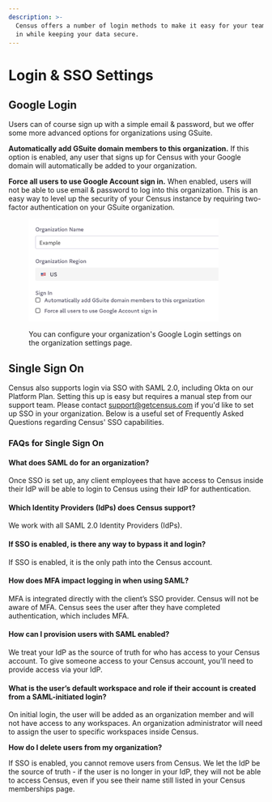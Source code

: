 ```yaml
---
description: >-
  Census offers a number of login methods to make it easy for your team to get
  in while keeping your data secure.
---
```


# Login & SSO Settings

## Google Login

Users can of course sign up with a simple email & password, but we offer some more advanced options for organizations using GSuite.

**Automatically add GSuite domain members to this organization.** If this option is enabled, any user that signs up for Census with your Google domain will automatically be added to your organization.&#x20;

**Force all users to use Google Account sign in.** When enabled, users will not be able to use email & password to log into this organization. This is an easy way to level up the security of your Census instance by requiring two-factor authentication on your GSuite organization.

<figure><img src="../../.gitbook/assets/screenshot 2023-07-18 at 16.22@2x.png" alt="" width="375"><figcaption><p>You can configure your organization's Google Login settings on the organization settings page.</p></figcaption></figure>

## Single Sign On

Census also supports login via SSO with SAML 2.0, including Okta on our Platform Plan. Setting this up is easy but requires a manual step from our support team. Please contact [support@getcensus.com](mailto:support@getcensus.com) if you'd like to set up SSO in your organization. Below is a useful set of Frequently Asked Questions regarding Census' SSO capabilities.

### FAQs for Single Sign On

#### **What does SAML do for an organization?**

Once SSO is set up, any client employees that have access to Census inside their IdP will be able to login to Census using their IdP for authentication.

#### Which Identity Providers (IdPs) does Census support?

We work with all SAML 2.0 Identity Providers (IdPs).

#### If SSO is enabled, is there any way to bypass it and login?

If SSO is enabled, it is the only path into the Census account.

#### How does MFA impact logging in when using SAML?

MFA is integrated directly with the client’s SSO provider. Census will not be aware of MFA. Census sees the user after they have completed authentication, which includes MFA.

#### How can I provision users with SAML enabled?

We treat your IdP as the source of truth for who has access to your Census account. To give someone access to your Census account, you'll need to provide access via your IdP.

#### What is the user’s default workspace and role if their account is created from a SAML-initiated login?

On initial login, the user will be added as an organization member and will not have access to any workspaces. An organization administrator will need to assign the user to specific workspaces inside Census.

**How do I delete users from my organization?**

If SSO is enabled, you cannot remove users from Census. We let the IdP be the source of truth - if the user is no longer in your IdP, they will not be able to access Census, even if you see their name still listed in your Census memberships page.

####
